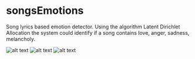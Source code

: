 # songsEmotions
Song lyrics based emotion detector. Using the algorithm Latent Dirichlet Allocation the system could identify if a song contains love, anger, sadness, melancholy.

![alt text]()
![alt text]()
![alt text]()
